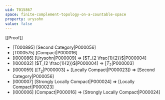 ```yaml
---
uid: T015867
space: finite-complement-topology-on-a-countable-space
property: urysohn
value: false
---
```

[[Proof]]

* [T000895] [Second Category|P000056]
* [T000575] [Compact|P000016]
* [I000086] [Urysohn|P000009] => [$T_{2 \frac{1}{2}}$|P000004]
* [I000032] [$T_{2 \frac{1}{2}}$|P000004] => [$T_2$|P000003]
* [I000059] ([$T_2$|P000003] + [Locally Compact|P000023]) => [Second Category|P000056]
* [I000007] [Strongly Locally Compact|P000024] => [Locally Compact|P000023]
* [I000006] [Compact|P000016] => [Strongly Locally Compact|P000024]

